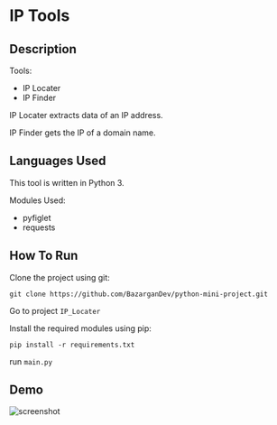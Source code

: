 # IP Tools

## Description
Tools:
- IP Locater
- IP Finder

IP Locater extracts data of an IP address.

IP Finder gets the IP of a domain name.

## Languages Used
This tool is written in Python 3.

Modules Used:
- pyfiglet
- requests

## How To Run
Clone the project using git:

`git clone https://github.com/BazarganDev/python-mini-project.git`

Go to project `IP_Locater`

Install the required modules using pip:

`pip install -r requirements.txt`

run `main.py`

## Demo
![screenshot](https://github.com/BazarganDev/python-mini-project/assets/124906353/cc148ef9-ecf8-4321-b2cd-70518c890a02)


